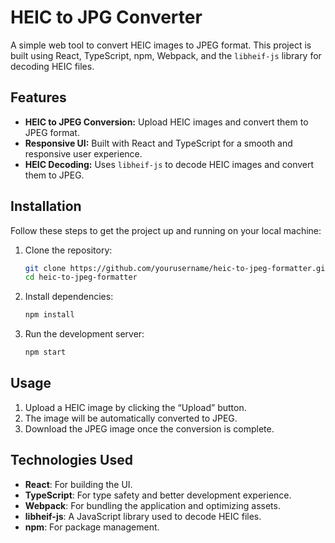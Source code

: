 # HEIC to JPG Converter

A simple web tool to convert HEIC images to JPEG format. This project is built using React, TypeScript, npm, Webpack, and the `libheif-js` library for decoding HEIC files.

## Features

- **HEIC to JPEG Conversion:** Upload HEIC images and convert them to JPEG format.
- **Responsive UI:** Built with React and TypeScript for a smooth and responsive user experience.
- **HEIC Decoding:** Uses `libheif-js` to decode HEIC images and convert them to JPEG.

## Installation

Follow these steps to get the project up and running on your local machine:

1. Clone the repository:
   ```bash
   git clone https://github.com/yourusername/heic-to-jpeg-formatter.git
   cd heic-to-jpeg-formatter
2. Install dependencies:
    ``` bash
    npm install
2. Run the development server:
    ``` bash
    npm start
## Usage
1.	Upload a HEIC image by clicking the “Upload” button.
2.  The image will be automatically converted to JPEG.
3.	Download the JPEG image once the conversion is complete.

## Technologies Used
-	**React**: For building the UI.
-	**TypeScript**: For type safety and better development experience.
-	**Webpack**: For bundling the application and optimizing assets.
-	**libheif-js**: A JavaScript library used to decode HEIC files.
-	**npm**: For package management.
